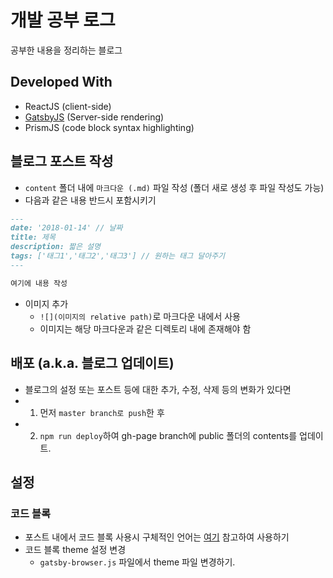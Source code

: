 # 개발 공부 로그
공부한 내용을 정리하는 블로그

## Developed With
- ReactJS (client-side)
- [GatsbyJS](https://github.com/gatsbyjs/gatsby) (Server-side rendering)
- PrismJS (code block syntax highlighting)

## 블로그 포스트 작성
- `content` 폴더 내에 `마크다운 (.md)` 파일 작성 (폴더 새로 생성 후 파일 작성도 가능)
-  다음과 같은 내용 반드시 포함시키기
```markdown
---
date: '2018-01-14' // 날짜
title: 제목
description: 짧은 설명
tags: ['태그1','태그2','태그3'] // 원하는 태그 달아주기
---

여기에 내용 작성

```
- 이미지 추가
  - `![](이미지의 relative path)`로 마크다운 내에서 사용
  - 이미지는 해당 마크다운과 같은 디렉토리 내에 존재해야 함
  
## 배포 (a.k.a. 블로그 업데이트)
- 블로그의 설정 또는 포스트 등에 대한 추가, 수정, 삭제 등의 변화가 있다면 
- 1. 먼저 `master branch로 push`한 후
- 2. `npm run deploy`하여 gh-page branch에 public 폴더의 contents를 업데이트.

## 설정

### 코드 블록
- 포스트 내에서 코드 블록 사용시 구체적인 언어는 [여기](https://prismjs.com/#languages-list) 참고하여 사용하기
- 코드 블록 theme 설정 변경
  - `gatsby-browser.js` 파일에서 theme 파일 변경하기.
